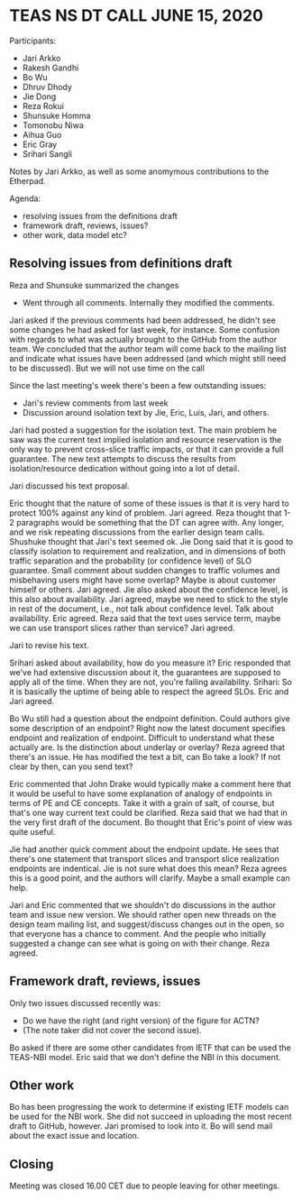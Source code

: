 # TEAS NS DT CALL JUNE 15, 2020

Participants:
* Jari Arkko
* Rakesh Gandhi
* Bo Wu
* Dhruv Dhody
* Jie Dong
* Reza Rokui
* Shunsuke Homma
* Tomonobu Niwa
* Aihua Guo
* Eric Gray
* Srihari Sangli

Notes by Jari Arkko, as well as some anomymous contributions to the Etherpad.

Agenda:
* resolving issues from the definitions draft
* framework draft, reviews, issues?
* other work, data model etc?

## Resolving issues from definitions draft

Reza and Shunsuke summarized the changes
* Went through all comments. Internally they modified the comments.

Jari asked if the previous comments had been addressed, he didn't see some changes he had asked for last week, for instance. Some confusion with regards to what was actually brought to the GitHub from the author team. We concluded that the author team will come back to the mailing list and indicate what issues have been addressed (and which might still need to be discussed). But we will not use time on the call 

Since the last meeting's week there's been a few outstanding issues:
* Jari's review comments from last week
* Discussion around isolation text by Jie, Eric, Luis, Jari, and others.

Jari had posted a suggestion for the isolation text. The main problem he saw was the current text implied isolation and resource reservation is the only way to prevent cross-slice traffic impacts, or that it can provide a full guarantee. The new text attempts to discuss the results from isolation/resource dedication without going into a lot of detail.

Jari discussed his text proposal.

Eric thought that the nature of some of these issues is that it is very hard to protect 100% against any kind of problem. Jari agreed. Reza thought that 1-2 paragraphs would be something that the DT can agree with. Any longer, and we risk repeating discussions from the earlier design team calls.  Shushuke thought that Jari's text seemed ok. Jie Dong said that it is good to classify isolation to requirement and realization, and in dimensions of both traffic separation and the probability (or confidence level) of SLO guarantee. Small comment about sudden changes to traffic volumes and misbehaving users might have some overlap? Maybe is about customer himself or others. Jari agreed. Jie also asked about the confidence level, is this also about availability. Jari agreed, maybe we need to stick to the style in rest of the document, i.e., not talk about confidence level. Talk about availability. Eric agreed. Reza said that the text uses service term, maybe we can use transport slices rather than service? Jari agreed.

Jari to revise his text.

Srihari asked about availability, how do you measure it? Eric responded that we've had extensive discussion about it, the guarantees are supposed to apply all of the time. When they are not, you're failing availability. Srihari: So it is basically the uptime of being able to respect the agreed SLOs. Eric and Jari agreed.

Bo Wu still had a question about the endpoint definition. Could authors give some description of an endpoint? Right now the latest document specifies endpoint and realization of endpoint. Difficult to understand what these actually are. Is the distinction about underlay or overlay? Reza agreed that there's an issue. He has modified the text a bit, can Bo take a look? If not clear by then, can you send text?

Eric commented that John Drake would typically make a comment here that it would be useful to have some explanation of analogy of endpoints in terms of PE and CE concepts. Take it with a grain of salt, of course, but that's one way current text could be clarified. Reza said that we had that in the very first draft of the document. Bo thought that Eric's point of view was quite useful.

Jie had another quick comment about the endpoint update. He sees that there's one statement that transport slices and transport slice realization endpoints are indentical. Jie is not sure what does this mean? Reza agrees this is a good point, and the authors will clarify. Maybe a small example can help.

Jari and Eric commented that we shouldn't do discussions in the author team and issue new version. We should rather open new threads on the design team mailing list, and suggest/discuss changes out in the open, so that everyone has a chance to comment. And the people who initially suggested a change can see what is going on with their change. Reza agreed.

## Framework draft, reviews, issues

Only two issues discussed recently was:
* Do we have the right (and right version) of the figure for ACTN?
* (The note taker did not cover the second issue).

Bo asked if there are some other candidates from IETF that can be used the TEAS-NBI model. Eric said that we don't define the NBI in this document.

## Other work

Bo has been progressing the work to determine if existing IETF models can be used for the NBI work. She did not succeed in uploading the most recent draft to GitHub, however. Jari promised to look into it. Bo will send mail about the exact issue and location.

## Closing

Meeting was closed 16.00 CET due to people leaving for other meetings.
